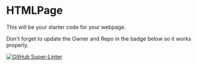# HTMLPage

This will be your starter code for your webpage.

Don't forget to update the Owner and Repo in the badge below so it works properly.

[![GitHub Super-Linter](https://github.com/SHH-ICS/html-page-KarthikeyanUTH/workflows/Lint%20Code%20Base/badge.svg)](https://github.com/marketplace/actions/super-linter)
